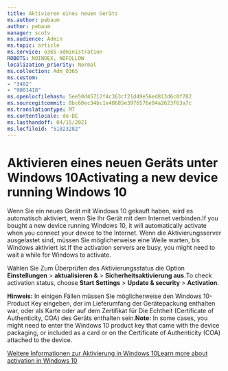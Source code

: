 ```yaml
---
title: Aktivieren eines neuen Geräts
ms.author: pebaum
author: pebaum
manager: scotv
ms.audience: Admin
ms.topic: article
ms.service: o365-administration
ROBOTS: NOINDEX, NOFOLLOW
localization_priority: Normal
ms.collection: Adm_O365
ms.custom:
- "3402"
- "9001418"
ms.openlocfilehash: 5ee50d45712f4c363cf21d49e56ed813d6c0f782
ms.sourcegitcommit: 8bc60ec34bc1e40685e3976576e04a2623f63a7c
ms.translationtype: MT
ms.contentlocale: de-DE
ms.lasthandoff: 04/15/2021
ms.locfileid: "51823282"
---
```

# <a name="activating-a-new-device-running-windows-10"></a><span data-ttu-id="d1f9e-102">Aktivieren eines neuen Geräts unter Windows 10</span><span class="sxs-lookup"><span data-stu-id="d1f9e-102">Activating a new device running Windows 10</span></span>

<span data-ttu-id="d1f9e-103">Wenn Sie ein neues Gerät mit Windows 10 gekauft haben, wird es automatisch aktiviert, wenn Sie Ihr Gerät mit dem Internet verbinden.</span><span class="sxs-lookup"><span data-stu-id="d1f9e-103">If you bought a new device running Windows 10, it will automatically activate when you connect your device to the Internet.</span></span> <span data-ttu-id="d1f9e-104">Wenn die Aktivierungsserver ausgelastet sind, müssen Sie möglicherweise eine Weile warten, bis Windows aktiviert ist.</span><span class="sxs-lookup"><span data-stu-id="d1f9e-104">If the activation servers are busy, you might need to wait a while for Windows to activate.</span></span>

<span data-ttu-id="d1f9e-105">Wählen Sie Zum Überprüfen des Aktivierungsstatus die Option **Einstellungen**   >  **aktualisieren &**  >  **Sicherheitsaktivierung aus.**</span><span class="sxs-lookup"><span data-stu-id="d1f9e-105">To check activation status, choose **Start** **Settings** > **Update & security** > **Activation**.</span></span>

<span data-ttu-id="d1f9e-106">**Hinweis:** In einigen Fällen müssen Sie möglicherweise den Windows 10-Product Key eingeben, der im Lieferumfang der Gerätepackung enthalten war, oder als Karte oder auf dem Zertifikat für Die Echtheit (Certificate of Authenticity, COA) des Geräts enthalten sein.</span><span class="sxs-lookup"><span data-stu-id="d1f9e-106">**Note:** In some cases, you might need to enter the Windows 10 product key that came with the device packaging, or included as a card or on the Certificate of Authenticity (COA) attached to the device.</span></span>

[<span data-ttu-id="d1f9e-107">Weitere Informationen zur Aktivierung in Windows 10</span><span class="sxs-lookup"><span data-stu-id="d1f9e-107">Learn more about activation in Windows 10</span></span>](https://support.microsoft.com/help/12440)